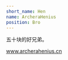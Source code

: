 ```yaml
---
short_name: Hen
name: ArcheraHenius
position: Bro
---
```


五十块的好兄弟。


<a href = "http://www.archerahenius.cn">www.archerahenius.cn</a>
